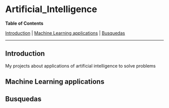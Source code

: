 # Artificial_Intelligence


**Table of Contents**

[Introduction](#introduction)
| [Machine Learning applications](#machine-learning)
| [Busquedas](#busquedas)

---

## Introduction ##

My projects about applications of artificial intelligence to solve problems


## Machine Learning applications ##


##  Busquedas ##

